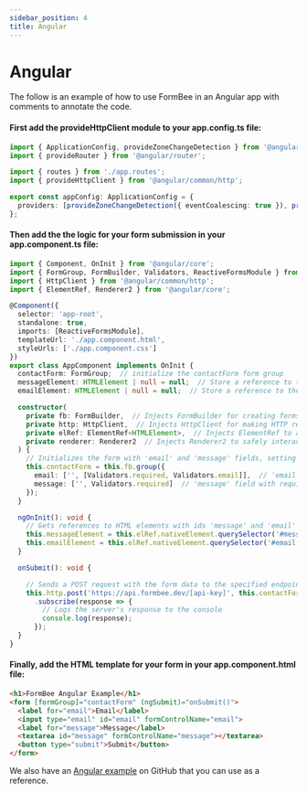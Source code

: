 ```yaml
---
sidebar_position: 4
title: Angular
---
```


# Angular

The follow is an example of how to use FormBee in an Angular app with comments to annotate the code.


#### First add the provideHttpClient module to your app.config.ts file:

```ts title="app.config.ts"
import { ApplicationConfig, provideZoneChangeDetection } from '@angular/core';
import { provideRouter } from '@angular/router';

import { routes } from './app.routes';
import { provideHttpClient } from '@angular/common/http';

export const appConfig: ApplicationConfig = {
  providers: [provideZoneChangeDetection({ eventCoalescing: true }), provideRouter(routes), provideHttpClient()]
};
```



#### Then add the the logic for your form submission in your app.component.ts file:
```ts title="app.component.ts"
import { Component, OnInit } from '@angular/core';
import { FormGroup, FormBuilder, Validators, ReactiveFormsModule } from '@angular/forms';
import { HttpClient } from '@angular/common/http';
import { ElementRef, Renderer2 } from '@angular/core';

@Component({
  selector: 'app-root',
  standalone: true,
  imports: [ReactiveFormsModule],
  templateUrl: './app.component.html',
  styleUrls: ['./app.component.css']
})
export class AppComponent implements OnInit {
  contactForm: FormGroup;  // initialize the contactForm form group
  messageElement: HTMLElement | null = null;  // Store a reference to the message HTML element
  emailElement: HTMLElement | null = null;  // Store a reference to the email HTML element

  constructor(
    private fb: FormBuilder,  // Injects FormBuilder for creating forms
    private http: HttpClient,  // Injects HttpClient for making HTTP requests
    private elRef: ElementRef<HTMLElement>,  // Injects ElementRef to access DOM elements
    private renderer: Renderer2  // Injects Renderer2 to safely interact with the DOM
  ) {
    // Initializes the form with 'email' and 'message' fields, setting validation rules
    this.contactForm = this.fb.group({
      email: ['', [Validators.required, Validators.email]],  // 'email' field with required and email format validation
      message: ['', Validators.required]  // 'message' field with required validation
    });
  }

  ngOnInit(): void {
    // Gets references to HTML elements with ids 'message' and 'email'
    this.messageElement = this.elRef.nativeElement.querySelector('#message');
    this.emailElement = this.elRef.nativeElement.querySelector('#email');
  }

  onSubmit(): void {

    // Sends a POST request with the form data to the specified endpoint
    this.http.post('https://api.formbee.dev/[api-key]', this.contactForm.value)
      .subscribe(response => {
        // Logs the server's response to the console
        console.log(response);
      });
  }
}
```

#### Finally, add the HTML template for your form in your app.component.html file:
```html title="app.component.html"
<h1>FormBee Angular Example</h1>
<form [formGroup]="contactForm" (ngSubmit)="onSubmit()">
  <label for="email">Email</label>
  <input type="email" id="email" formControlName="email">
  <label for="message">Message</label>
  <textarea id="message" formControlName="message"></textarea>
  <button type="submit">Submit</button>
</form>
```

We also have an [Angular example](https://github.com/formbee/formbee-example-angular) on GitHub that you can use as a reference.